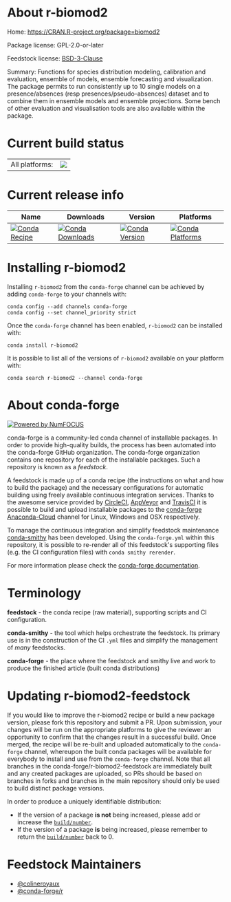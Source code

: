 About r-biomod2
===============

Home: https://CRAN.R-project.org/package=biomod2

Package license: GPL-2.0-or-later

Feedstock license: [BSD-3-Clause](https://github.com/conda-forge/r-biomod2-feedstock/blob/master/LICENSE.txt)

Summary: Functions for species distribution modeling, calibration and evaluation, ensemble of models, ensemble forecasting and visualization. The package permits to run consistently up to 10 single models on a presence/absences (resp presences/pseudo-absences) dataset and to combine them in ensemble models and ensemble projections. Some bench of other evaluation and visualisation tools are also available within the package.

Current build status
====================


<table><tr><td>All platforms:</td>
    <td>
      <a href="https://dev.azure.com/conda-forge/feedstock-builds/_build/latest?definitionId=12288&branchName=master">
        <img src="https://dev.azure.com/conda-forge/feedstock-builds/_apis/build/status/r-biomod2-feedstock?branchName=master">
      </a>
    </td>
  </tr>
</table>

Current release info
====================

| Name | Downloads | Version | Platforms |
| --- | --- | --- | --- |
| [![Conda Recipe](https://img.shields.io/badge/recipe-r--biomod2-green.svg)](https://anaconda.org/conda-forge/r-biomod2) | [![Conda Downloads](https://img.shields.io/conda/dn/conda-forge/r-biomod2.svg)](https://anaconda.org/conda-forge/r-biomod2) | [![Conda Version](https://img.shields.io/conda/vn/conda-forge/r-biomod2.svg)](https://anaconda.org/conda-forge/r-biomod2) | [![Conda Platforms](https://img.shields.io/conda/pn/conda-forge/r-biomod2.svg)](https://anaconda.org/conda-forge/r-biomod2) |

Installing r-biomod2
====================

Installing `r-biomod2` from the `conda-forge` channel can be achieved by adding `conda-forge` to your channels with:

```
conda config --add channels conda-forge
conda config --set channel_priority strict
```

Once the `conda-forge` channel has been enabled, `r-biomod2` can be installed with:

```
conda install r-biomod2
```

It is possible to list all of the versions of `r-biomod2` available on your platform with:

```
conda search r-biomod2 --channel conda-forge
```


About conda-forge
=================

[![Powered by NumFOCUS](https://img.shields.io/badge/powered%20by-NumFOCUS-orange.svg?style=flat&colorA=E1523D&colorB=007D8A)](http://numfocus.org)

conda-forge is a community-led conda channel of installable packages.
In order to provide high-quality builds, the process has been automated into the
conda-forge GitHub organization. The conda-forge organization contains one repository
for each of the installable packages. Such a repository is known as a *feedstock*.

A feedstock is made up of a conda recipe (the instructions on what and how to build
the package) and the necessary configurations for automatic building using freely
available continuous integration services. Thanks to the awesome service provided by
[CircleCI](https://circleci.com/), [AppVeyor](https://www.appveyor.com/)
and [TravisCI](https://travis-ci.com/) it is possible to build and upload installable
packages to the [conda-forge](https://anaconda.org/conda-forge)
[Anaconda-Cloud](https://anaconda.org/) channel for Linux, Windows and OSX respectively.

To manage the continuous integration and simplify feedstock maintenance
[conda-smithy](https://github.com/conda-forge/conda-smithy) has been developed.
Using the ``conda-forge.yml`` within this repository, it is possible to re-render all of
this feedstock's supporting files (e.g. the CI configuration files) with ``conda smithy rerender``.

For more information please check the [conda-forge documentation](https://conda-forge.org/docs/).

Terminology
===========

**feedstock** - the conda recipe (raw material), supporting scripts and CI configuration.

**conda-smithy** - the tool which helps orchestrate the feedstock.
                   Its primary use is in the construction of the CI ``.yml`` files
                   and simplify the management of *many* feedstocks.

**conda-forge** - the place where the feedstock and smithy live and work to
                  produce the finished article (built conda distributions)


Updating r-biomod2-feedstock
============================

If you would like to improve the r-biomod2 recipe or build a new
package version, please fork this repository and submit a PR. Upon submission,
your changes will be run on the appropriate platforms to give the reviewer an
opportunity to confirm that the changes result in a successful build. Once
merged, the recipe will be re-built and uploaded automatically to the
`conda-forge` channel, whereupon the built conda packages will be available for
everybody to install and use from the `conda-forge` channel.
Note that all branches in the conda-forge/r-biomod2-feedstock are
immediately built and any created packages are uploaded, so PRs should be based
on branches in forks and branches in the main repository should only be used to
build distinct package versions.

In order to produce a uniquely identifiable distribution:
 * If the version of a package **is not** being increased, please add or increase
   the [``build/number``](https://docs.conda.io/projects/conda-build/en/latest/resources/define-metadata.html#build-number-and-string).
 * If the version of a package **is** being increased, please remember to return
   the [``build/number``](https://docs.conda.io/projects/conda-build/en/latest/resources/define-metadata.html#build-number-and-string)
   back to 0.

Feedstock Maintainers
=====================

* [@colineroyaux](https://github.com/colineroyaux/)
* [@conda-forge/r](https://github.com/conda-forge/r/)

